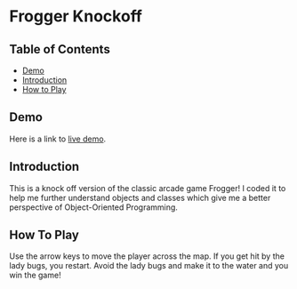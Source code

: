 # Frogger Knockoff

## Table of Contents

* [Demo](#demo)
* [Introduction](#introduction)
* [How to Play](#how-to-play)

## Demo
Here is a link to [live demo]().

## Introduction
This is a knock off version of the classic arcade game Frogger! I coded it to help me further understand objects and classes which give me a better perspective of Object-Oriented Programming.


## How To Play
Use the arrow keys to move the player across the map. If you get hit by the lady bugs, you restart. Avoid the lady bugs and make it to the water and you win the game!